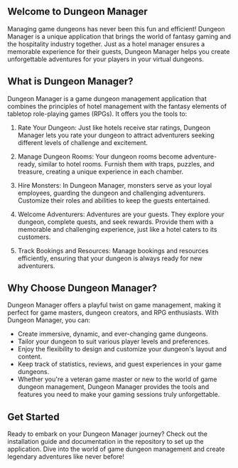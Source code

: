 ## Welcome to Dungeon Manager
Managing game dungeons has never been this fun and efficient! Dungeon Manager is a unique application that brings the world of fantasy gaming and the hospitality industry together. Just as a hotel manager ensures a memorable experience for their guests, Dungeon Manager helps you create unforgettable adventures for your players in your virtual dungeons.

## What is Dungeon Manager?
Dungeon Manager is a game dungeon management application that combines the principles of hotel management with the fantasy elements of tabletop role-playing games (RPGs). It offers you the tools to:

1. Rate Your Dungeon: Just like hotels receive star ratings, Dungeon Manager lets you rate your dungeon to attract adventurers seeking different levels of challenge and excitement.

2. Manage Dungeon Rooms: Your dungeon rooms become adventure-ready, similar to hotel rooms. Furnish them with traps, puzzles, and treasure, creating a unique experience in each chamber.

3. Hire Monsters: In Dungeon Manager, monsters serve as your loyal employees, guarding the dungeon and challenging adventurers. Customize their roles and abilities to keep the guests entertained.

4. Welcome Adventurers: Adventures are your guests. They explore your dungeon, complete quests, and seek rewards. Provide them with a memorable and challenging experience, just like a hotel caters to its customers.

5. Track Bookings and Resources: Manage bookings and resources efficiently, ensuring that your dungeon is always ready for new adventurers.

## Why Choose Dungeon Manager?
Dungeon Manager offers a playful twist on game management, making it perfect for game masters, dungeon creators, and RPG enthusiasts. With Dungeon Manager, you can:

- Create immersive, dynamic, and ever-changing game dungeons.
- Tailor your dungeon to suit various player levels and preferences.
- Enjoy the flexibility to design and customize your dungeon's layout and content.
- Keep track of statistics, reviews, and guest experiences in your game dungeons.
- Whether you're a veteran game master or new to the world of game dungeon management, Dungeon Manager provides the tools and features you need to make your gaming sessions truly unforgettable.

## Get Started
Ready to embark on your Dungeon Manager journey? Check out the installation guide and documentation in the repository to set up the application. Dive into the world of game dungeon management and create legendary adventures like never before!